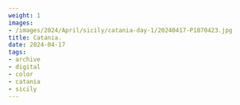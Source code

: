 ```yaml
---
weight: 1
images:
- /images/2024/April/sicily/catania-day-1/20240417-P1070423.jpg
title: Catania.
date: 2024-04-17
tags:
- archive
- digital
- color
- catania
- sicily
---
```


